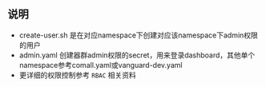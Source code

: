 ## 说明
- create-user.sh 是在对应namespace下创建对应该namespace下admin权限的用户
- admin.yaml 创建器群admin权限的secret，用来登录dashboard，其他单个namespace参考comall.yaml或vanguard-dev.yaml
- 更详细的权限控制参考 `RBAC` 相关资料
